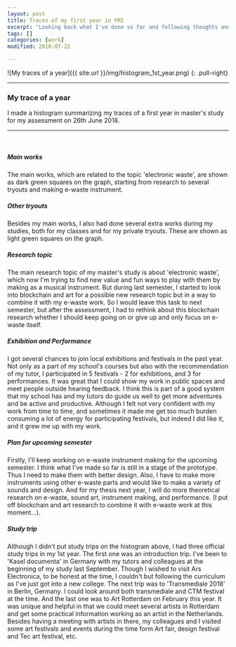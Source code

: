 ```yaml
---
layout: post
title: Traces of my first year in FMI
excerpt: "Looking back what I've done so far and following thoughts and future working plan"
tags: []
categories: [work]
modified: 2018-07-22

---
```

![My traces of a year]({{ site.url }}/img/histogram_1st_year.png)
{: .pull-right}

<hr>


### My trace of a year
I made a histogram summarizing my traces of a first year in master's study for my assessment on 26th June 2018.
<hr>
<br>

##### Main works
The main works, which are related to the topic 'electronic waste', are shown as dark green squares on the graph, starting from research to several tryouts and making e-waste instrument.
<br>

##### Other tryouts
Besides my main works, I also had done several extra works during my studies, both for my classes and for my private tryouts. These are shown as light green squares on the graph.
<br>

##### Research topic
The main research topic of my master's study is about 'electronic waste', which now I'm trying to find new value and fun ways to play with them by making as a musical instrument. But during last semester, I started to look into blockchain and art for a possible new research topic but in a way to combine it with my e-waste work. So I would leave this task to next semester, but after the assessment, I had to rethink about this blockchain research whether I should keep going on or give up and only focus on e-waste itself.
<br>

##### Exhibition and Performance
I got several chances to join local exhibitions and festivals in the past year. Not only as a part of my school's courses but also with the recommendation of my tutor, I participated in 5 festivals - 2 for exhibitions, and 3 for performances. It was great that I could show my work in public spaces and meet people outside hearing feedback. I think this is part of a good system that my school has and my tutors do guide us well to get more adventures and be active and productive. Although I felt not very confident with my work from time to time, and sometimes it made me get too much burden consuming a lot of energy for participating festivals, but indeed I did like it, and it grew me up with my work.

##### Plan for upcoming semester
Firstly, I'll keep working on e-waste instrument making for the upcoming semester. I think what I've made so far is still in a stage of the prototype. Thus I need to make them with better design. Also, I have to make more instruments using other e-waste parts and would like to make a variety of sounds and design.
And for my thesis next year, I will do more theoretical research on e-waste, sound art, instrument making, and performance. (I put off blockchain and art research to combine it with e-waste work at this moment...).


##### Study trip
Although I didn't put study trips on the histogram above, I had three official study trips in my 1st year. The first one was an introduction trip. I've been to 'Kasel documenta' in Germany with my tutors and colleagues at the beginning of my study last September. Though I wished to visit Ars Electronica, to be honest at the time, I couldn't but following the curriculum as I've just got into a new college. The next trip was to 'Transmediale 2018' in Berlin, Germany. I could look around both transmediale and CTM festival at the time. And the last one was to Art Rotterdam on February this year. It was unique and helpful in that we could meet several artists in Rotterdam and get some practical information working as an artist in the Netherlands. Besides having a meeting with artists in there, my colleagues and I visited some art festivals and events during the time form Art fair, design festival and Tec art festival, etc.


<!-- ##### About my study program -->

<br><br>

